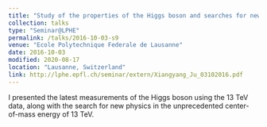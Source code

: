 ```yaml
---
title: "Study of the properties of the Higgs boson and searches for new physics with the Higgs boson at ATLAS using 13 TeV data"
collection: talks
type: "Seminar@LPHE"
permalink: /talks/2016-10-03-s9
venue: "Ecole Polytechnique Federale de Lausanne"
date: 2016-10-03
modified: 2020-08-17
location: "Lausanne, Switzerland"
link: http://lphe.epfl.ch/seminar/extern/Xiangyang_Ju_03102016.pdf
---
```


<!-- [Link to the talk](http://lphe.epfl.ch/seminar/extern/Xiangyang_Ju_03102016.pdf) -->

I presented the latest measurements of the Higgs boson using the 13 TeV data, along with the search for new physics in the unprecedented center-of-mass energy of 13 TeV.
